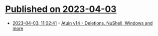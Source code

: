 # [Published on 2023-04-03](index.md)

* [2023-04-03, 11:02:41](https://lobste.rs/s/khm7zz/atuin_v14_deletions_nushell_windows_more) - [Atuin v14 - Deletions, NuShell, Windows and more](https://atuin.sh/blog/release-v14)
